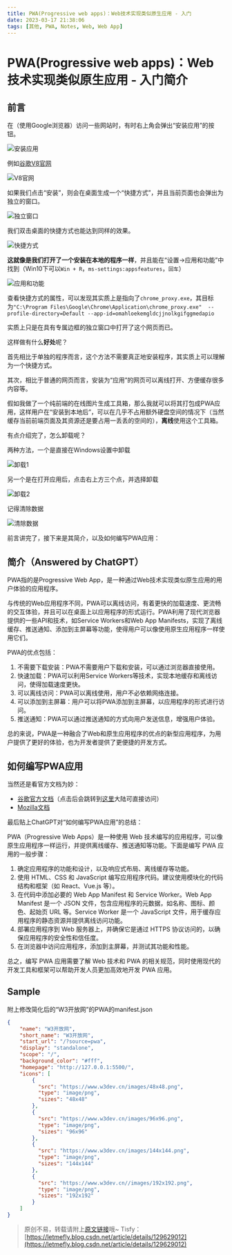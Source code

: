 ```yaml
---
title: PWA(Progressive web apps)：Web技术实现类似原生应用 - 入门
date: 2023-03-17 21:38:06
tags: [其他, PWA, Notes, Web, Web App]
---
```


# PWA(Progressive web apps)：Web技术实现类似原生应用 - 入门简介

## 前言

在（使用Google浏览器）访问一些网站时，有时右上角会弹出“安装应用”的按钮。

![安装应用](https://cors.tisfy.eu.org/https://img-blog.csdnimg.cn/4e3c5c2f99c34fd8813e3d6bbbf73736.png)

例如[谷歌V8官网](https://v8.dev/)

![V8官网](https://cors.tisfy.eu.org/https://img-blog.csdnimg.cn/c8d4c53fdd81461c9bc167dabf58d73c.png)

如果我们点击“安装”，则会在桌面生成一个“快捷方式”，并且当前页面也会弹出为独立的窗口。

![独立窗口](https://cors.tisfy.eu.org/https://img-blog.csdnimg.cn/b559cb43b62344e7b9ba67200f598278.png)

我们双击桌面的快捷方式也能达到同样的效果。

![快捷方式](https://cors.tisfy.eu.org/https://img-blog.csdnimg.cn/d294e60bacdb4cc8b48893005d6f0328.png)

**这就像是我们打开了一个安装在本地的程序一样**，并且能在“设置->应用和功能”中找到（Win10下可以```Win + R```，```ms-settings:appsfeatures```，```回车```）

![应用和功能](https://cors.tisfy.eu.org/https://img-blog.csdnimg.cn/4265e108066443cd8166e9e83768193c.png)

查看快捷方式的属性，可以发现其实质上是指向了```chrome_proxy.exe```，其目标为```"C:\Program Files\Google\Chrome\Application\chrome_proxy.exe"  --profile-directory=Default --app-id=omahloekemgldcjjnolkgifggmedapio```

实质上只是在具有专属边框的独立窗口中打开了这个网页而已。

这样做有什么**好处**呢？

首先相比于单独的程序而言，这个方法不需要真正地安装程序，其实质上可以理解为一个快捷方式。

其次，相比于普通的网页而言，安装为“应用”的网页可以离线打开、方便缓存很多内容等。

假如我做了一个纯前端的在线图片生成工具箱，那么我就可以将其打包成PWA应用，这样用户在“安装到本地后”，可以在几乎不占用额外硬盘空间的情况下（当然缓存当前前端页面及其资源还是要占用一丢丢的空间的），**离线**使用这个工具箱。

有点介绍完了，怎么卸载呢？

两种方法，一个是直接在Windows设置中卸载

![卸载1](https://cors.tisfy.eu.org/https://img-blog.csdnimg.cn/ea9f07d95adf490d9e91a991588922ce.png)

另一个是在打开应用后，点击右上方三个点，并选择卸载

![卸载2](https://cors.tisfy.eu.org/https://img-blog.csdnimg.cn/756313c98c1d4ab287c04c6349df7348.png)

记得清除数据

![清除数据](https://cors.tisfy.eu.org/https://img-blog.csdnimg.cn/1c98b0b090fb41b1b182d89f26f33888.png)

前言讲完了，接下来是其简介，以及如何编写PWA应用：

## 简介（Answered by ChatGPT）

PWA指的是Progressive Web App，是一种通过Web技术实现类似原生应用的用户体验的应用程序。

与传统的Web应用程序不同，PWA可以离线访问，有着更快的加载速度、更流畅的交互体验，并且可以在桌面上以应用程序的形式运行。PWA利用了现代浏览器提供的一些API和技术，如Service Workers和Web App Manifests，实现了离线缓存、推送通知、添加到主屏幕等功能，使得用户可以像使用原生应用程序一样使用它们。

PWA的优点包括：

1. 不需要下载安装：PWA不需要用户下载和安装，可以通过浏览器直接使用。
1. 快速加载：PWA可以利用Service Workers等技术，实现本地缓存和离线访问，使得加载速度更快。
1. 可以离线访问：PWA可以离线使用，用户不必依赖网络连接。
1. 可以添加到主屏幕：用户可以将PWA添加到主屏幕，以应用程序的形式进行访问。
1. 推送通知：PWA可以通过推送通知的方式向用户发送信息，增强用户体验。

总的来说，PWA是一种融合了Web和原生应用程序的优点的新型应用程序，为用户提供了更好的体验，也为开发者提供了更便捷的开发方式。

## 如何编写PWA应用

当然还是看官方文档为妙：

+ [谷歌官方文档](https://developers.google.com/web/progressive-web-apps)（点击后会跳转到[这里](https://web.dev/progressive-web-apps/)大陆可直接访问）
+ [Mozilla文档](https://developer.mozilla.org/en-US/docs/Web/Progressive_web_apps)

最后贴上ChatGPT对“如何编写PWA应用”的总结：

PWA（Progressive Web Apps）是一种使用 Web 技术编写的应用程序，可以像原生应用程序一样运行，并提供离线缓存、推送通知等功能。下面是编写 PWA 应用的一般步骤：

1. 确定应用程序的功能和设计，以及响应式布局、离线缓存等功能。
1. 使用 HTML、CSS 和 JavaScript 编写应用程序代码。建议使用模块化的代码结构和框架（如 React、Vue.js 等）。
1. 在代码中添加必要的 Web App Manifest 和 Service Worker。Web App Manifest 是一个 JSON 文件，包含应用程序的元数据，如名称、图标、颜色、起始页 URL 等。Service Worker 是一个 JavaScript 文件，用于缓存应用程序的静态资源并提供离线访问功能。
1. 部署应用程序到 Web 服务器上，并确保它是通过 HTTPS 协议访问的，以确保应用程序的安全性和信任度。
1. 在浏览器中访问应用程序，添加到主屏幕，并测试其功能和性能。

总之，编写 PWA 应用需要了解 Web 技术和 PWA 的相关规范，同时使用现代的开发工具和框架可以帮助开发人员更加高效地开发 PWA 应用。

## Sample

附上修改简化后的“W3开放网”的PWA的manifest.json

```json
{
    "name": "W3开放网",
    "short_name": "W3开放网",
    "start_url": "/?source=pwa",
    "display": "standalone",
    "scope": "/",
    "background_color": "#fff",
    "homepage": "http://127.0.0.1:5500/",
    "icons": [
        {
          "src": "https://www.w3dev.cn/images/48x48.png",
          "type": "image/png",
          "sizes": "48x48"
        },
        {
          "src": "https://www.w3dev.cn/images/96x96.png",
          "type": "image/png",
          "sizes": "96x96"
        },
        {
          "src": "https://www.w3dev.cn/images/144x144.png",
          "type": "image/png",
          "sizes": "144x144"
        },
        {
          "src": "https://www.w3dev.cn//images/192x192.png",
          "type": "image/png",
          "sizes": "192x192"
        }
    ]
}
```

> 原创不易，转载请附上[原文链接](https://blog.tisfy.eu.org/2023/03/17/Other-PWA-ProgressiveWebApp-Introduction/)哦~
> Tisfy：[https://letmefly.blog.csdn.net/article/details/129629012](https://letmefly.blog.csdn.net/article/details/129629012)
